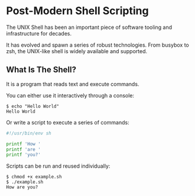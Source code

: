 Post-Modern Shell Scripting
===========================

The UNIX Shell has been an important piece of software tooling and
infrastructure for decades.

It has evolved and spawn a series of robust technologies. From busybox to zsh,
the UNIX-like shell is widely available and supported.

What Is The Shell?
------------------

It is a program that reads text and execute commands.

You can either use it interactively through a console:

```console
$ echo "Hello World"
Hello World
```

Or write a script to execute a series of commands:

```sh file example.sh
#!/usr/bin/env sh

printf 'How '
printf 'are '
printf 'you?'
```

Scripts can be run and reused individually:

```console
$ chmod +x example.sh
$ ./example.sh
How are you?
```
